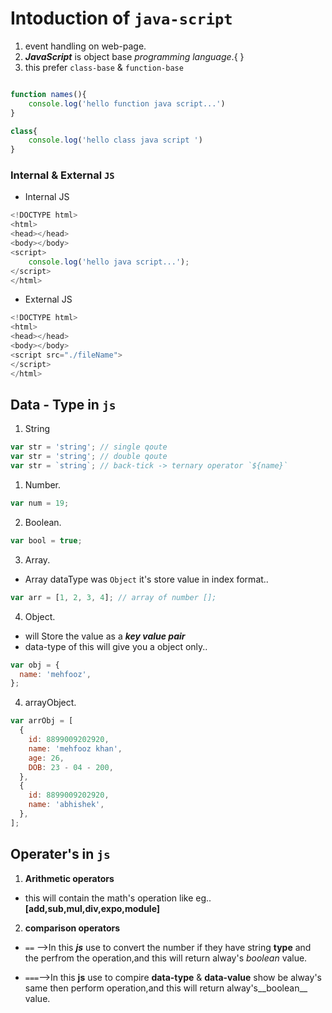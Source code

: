 # Intoduction of `java-script`

1. event handling on web-page.
1. **_JavaScript_** is object base _programming language_.{ }
1. this prefer `class-base` & `function-base`

```js

function names(){
    console.log('hello function java script...')
}

class{
    console.log('hello class java script ')
}
```

### Internal & External `JS`

- Internal JS

```js
<!DOCTYPE html>
<html>
<head></head>
<body></body>
<script>
    console.log('hello java script...');
</script>
</html>
```

- External JS

```js
<!DOCTYPE html>
<html>
<head></head>
<body></body>
<script src="./fileName">
</script>
</html>
```

## Data - Type in `js`

1. String

```js
var str = 'string'; // single qoute
var str = 'string'; // double qoute
var str = `string`; // back-tick -> ternary operator `${name}`
```

1. Number.

```js
var num = 19;
```

2. Boolean.

```js
var bool = true;
```

3. Array.

- Array dataType was `Object` it's store value in index format..

```js
var arr = [1, 2, 3, 4]; // array of number [];
```

4. Object.

- will Store the value as a **_key value pair_**
- data-type of this will give you a object only..

```js
var obj = {
  name: 'mehfooz',
};
```

4. arrayObject.

```js
var arrObj = [
  {
    id: 8899009202920,
    name: 'mehfooz khan',
    age: 26,
    DOB: 23 - 04 - 200,
  },
  {
    id: 8899009202920,
    name: 'abhishek',
  },
];
```
## Operater's in `js`

1. **Arithmetic operators**

- this will contain the math's operation like eg.. 
**[add,sub,mul,div,expo,module]**

2. **comparison operators**

- `==` -->In this **_js_** use to convert the number if they have string **type** and the perfrom the operation,and this will return alway's _boolean_ value.

- `===`-->In this **js** use to compire **data-type** & **data-value** show be alway's same then perform operation,and this will return alway's__boolean__ value.